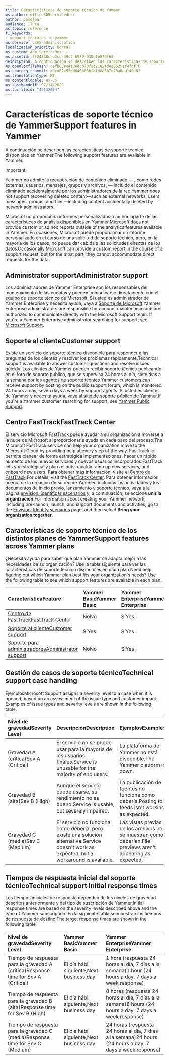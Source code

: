```yaml
---
title: Características de soporte técnico de Yammer
ms.author: office365servicedesc
author: pamelaar
audience: ITPro
ms.topic: reference
f1_keywords:
- support-features-in-yammer
ms.service: o365-administration
localization_priority: Normal
ms.custom: Adm_ServiceDesc
ms.assetid: 5f24830c-b2cc-49c2-b989-030e1b870f60
description: A continuación se describen las características de soporte técnico disponibles en Yammer.
ms.openlocfilehash: cefb03ae4a3edcb70f2c2182adec8625ef4fdf76
ms.sourcegitcommit: d2cd67e52dd646b68bfbfd8a387e70a6da140a62
ms.translationtype: MT
ms.contentlocale: es-ES
ms.lasthandoff: 07/14/2020
ms.locfileid: "45132004"
---
```

# <a name="support-features-in-yammer"></a><span data-ttu-id="b51d6-103">Características de soporte técnico de Yammer</span><span class="sxs-lookup"><span data-stu-id="b51d6-103">Support features in Yammer</span></span>

<span data-ttu-id="b51d6-104">A continuación se describen las características de soporte técnico disponibles en Yammer.</span><span class="sxs-lookup"><span data-stu-id="b51d6-104">The following support features are available in Yammer.</span></span>
  
> [!IMPORTANT]
> <span data-ttu-id="b51d6-105">Yammer no admite la recuperación de contenido eliminado &mdash; , como redes externas, usuarios, mensajes, grupos y archivos, &mdash; incluido el contenido eliminado accidentalmente por los administradores de la red.</span><span class="sxs-lookup"><span data-stu-id="b51d6-105">Yammer does not support recovering deleted content&mdash;such as external networks, users, messages, groups, and files&mdash;including content accidentally deleted by network administrators.</span></span>
>
> <span data-ttu-id="b51d6-106">Microsoft no proporciona informes personalizados o ad hoc aparte de las características de análisis disponibles en Yammer.</span><span class="sxs-lookup"><span data-stu-id="b51d6-106">Microsoft does not provide custom or ad hoc reports outside of the analytics features available in Yammer.</span></span> <span data-ttu-id="b51d6-107">En ocasiones, Microsoft puede proporcionar un informe personalizado en el curso de una solicitud de soporte técnico, pero, en la mayoría de los casos, no puede dar cabida a las solicitudes directas de los datos.</span><span class="sxs-lookup"><span data-stu-id="b51d6-107">Occasionally Microsoft can provide a custom report in the course of a support request, but for the most part, they cannot accommodate direct requests for the data.</span></span>

## <a name="administrator-support"></a><span data-ttu-id="b51d6-108">Administrator support</span><span class="sxs-lookup"><span data-stu-id="b51d6-108">Administrator support</span></span>

<span data-ttu-id="b51d6-p102">Los administradores de Yammer Enterprise son los responsables del mantenimiento de las cuentas y pueden comunicarse directamente con el equipo de soporte técnico de Microsoft. Si usted es administrador de Yammer Enterprise y necesita ayuda, vaya a [Soporte de Microsoft](https://go.microsoft.com/fwlink/p/?LinkId=330922).</span><span class="sxs-lookup"><span data-stu-id="b51d6-p102">Yammer Enterprise administrators are responsible for account maintenance and are authorized to communicate directly with the Microsoft Support team. If you're a Yammer Enterprise administrator searching for support, see [Microsoft Support](https://go.microsoft.com/fwlink/p/?LinkId=330922).</span></span>

## <a name="customer-support"></a><span data-ttu-id="b51d6-111">Soporte al cliente</span><span class="sxs-lookup"><span data-stu-id="b51d6-111">Customer support</span></span>

<span data-ttu-id="b51d6-112">Existe un servicio de soporte técnico disponible para responder a las preguntas de los clientes y resolver los problemas rápidamente.</span><span class="sxs-lookup"><span data-stu-id="b51d6-112">Technical support is available to answer customer questions and resolve issues quickly.</span></span> <span data-ttu-id="b51d6-113">Los clientes de Yammer pueden recibir soporte técnico publicando en el foro de soporte público, que se supervisa 24 horas al día, siete días a la semana por los agentes de soporte técnico.</span><span class="sxs-lookup"><span data-stu-id="b51d6-113">Yammer customers can receive support by posting on the public support forum, which is monitored 24 hours a day, seven days a week by support agents.</span></span> <span data-ttu-id="b51d6-114">Si usted es cliente de Yammer y necesita ayuda, vaya al [sitio de soporte público de Yammer](https://go.microsoft.com/fwlink/p/?LinkId=330921).</span><span class="sxs-lookup"><span data-stu-id="b51d6-114">If you're a Yammer customer searching for support, see [Yammer Public Support](https://go.microsoft.com/fwlink/p/?LinkId=330921).</span></span>
   
## <a name="fasttrack-center"></a><span data-ttu-id="b51d6-115">Centro FastTrack</span><span class="sxs-lookup"><span data-stu-id="b51d6-115">FastTrack Center</span></span>

<span data-ttu-id="b51d6-116">El servicio Microsoft FastTrack puede ayudar a su organización a moverse a la nube de Microsoft al proporcionarle ayuda en cada paso del proceso.</span><span class="sxs-lookup"><span data-stu-id="b51d6-116">The Microsoft FastTrack service can help your organization move to the Microsoft Cloud by providing help at every step of the way.</span></span> <span data-ttu-id="b51d6-117">FastTrack le permite planear de forma estratégica implementaciones, hacer un rápido aumento de los nuevos servicios y nuevos usuarios incorporados.</span><span class="sxs-lookup"><span data-stu-id="b51d6-117">FastTrack lets you strategically plan rollouts, quickly ramp up new services, and onboard new users.</span></span> <span data-ttu-id="b51d6-118">Para obtener más información, visite el [Centro de FastTrack](https://go.microsoft.com/fwlink/?LinkID=518597&amp;clcid=0x409).</span><span class="sxs-lookup"><span data-stu-id="b51d6-118">For details, visit the [FastTrack Center](https://go.microsoft.com/fwlink/?LinkID=518597&amp;clcid=0x409).</span></span> <span data-ttu-id="b51d6-119">Para obtener información acerca de la creación de su red de Yammer, incluidas las actividades y los documentos de inicio previo, lanzamiento y soporte técnico, vaya a la página [enVision: identificar escenarios](https://fasttrack.microsoft.com/office/envision/identify-scenarios) y, a continuación, seleccione **unir la organización**.</span><span class="sxs-lookup"><span data-stu-id="b51d6-119">For information about creating your Yammer network, including pre-launch, launch, and support documents and activities, go to the [Envision: Identify scenarios](https://fasttrack.microsoft.com/office/envision/identify-scenarios) page, and then select **Bring your organization together**.</span></span>

## <a name="support-features-across-yammer-plans"></a><span data-ttu-id="b51d6-120">Características de soporte técnico de los distintos planes de Yammer</span><span class="sxs-lookup"><span data-stu-id="b51d6-120">Support features across Yammer plans</span></span>

<span data-ttu-id="b51d6-p105">¿Necesita ayuda para saber qué plan Yammer se adapta mejor a las necesidades de su organización? Use la tabla siguiente para ver las características de soporte técnico disponibles en cada plan.</span><span class="sxs-lookup"><span data-stu-id="b51d6-p105">Need help figuring out which Yammer plan best fits your organization's needs? Use the following table to see which support features are available in each plan.</span></span>
  
|<span data-ttu-id="b51d6-123">**Característica**</span><span class="sxs-lookup"><span data-stu-id="b51d6-123">**Feature**</span></span>|<span data-ttu-id="b51d6-124">**Yammer Basic**</span><span class="sxs-lookup"><span data-stu-id="b51d6-124">**Yammer Basic**</span></span>|<span data-ttu-id="b51d6-125">**Yammer Enterprise**</span><span class="sxs-lookup"><span data-stu-id="b51d6-125">**Yammer Enterprise**</span></span>|
|:-----|:-----|:-----|
|[<span data-ttu-id="b51d6-126">Centro de FastTrack</span><span class="sxs-lookup"><span data-stu-id="b51d6-126">FastTrack Center</span></span>](https://go.microsoft.com/fwlink/?LinkID=518597&amp;clcid=0x409) <br/> |<span data-ttu-id="b51d6-127">No</span><span class="sxs-lookup"><span data-stu-id="b51d6-127">No</span></span>  <br/> |<span data-ttu-id="b51d6-128">Sí</span><span class="sxs-lookup"><span data-stu-id="b51d6-128">Yes</span></span>  <br/> |
|[<span data-ttu-id="b51d6-129">Soporte al cliente</span><span class="sxs-lookup"><span data-stu-id="b51d6-129">Customer support</span></span>](support-features-in-yammer.md#customer-support) <br/> |<span data-ttu-id="b51d6-130">Sí</span><span class="sxs-lookup"><span data-stu-id="b51d6-130">Yes</span></span>  <br/> |<span data-ttu-id="b51d6-131">Sí</span><span class="sxs-lookup"><span data-stu-id="b51d6-131">Yes</span></span>  <br/> |
|[<span data-ttu-id="b51d6-132">Soporte para administradores</span><span class="sxs-lookup"><span data-stu-id="b51d6-132">Administrator support</span></span>](support-features-in-yammer.md#administrator-support) <br/> |<span data-ttu-id="b51d6-133">No</span><span class="sxs-lookup"><span data-stu-id="b51d6-133">No</span></span>  <br/> |<span data-ttu-id="b51d6-134">Sí</span><span class="sxs-lookup"><span data-stu-id="b51d6-134">Yes</span></span>  <br/> |
 
## <a name="technical-support-case-handling"></a><span data-ttu-id="b51d6-135">Gestión de casos de soporte técnico</span><span class="sxs-lookup"><span data-stu-id="b51d6-135">Technical support case handling</span></span>

<span data-ttu-id="b51d6-p106">Ejemplos</span><span class="sxs-lookup"><span data-stu-id="b51d6-p106">Microsoft Support assigns a severity level to a case when it is opened, based on an assessment of the issue type and customer impact. Examples of issue types and severity levels are shown in the following table.</span></span> 
  
|<span data-ttu-id="b51d6-138">**Nivel de gravedad**</span><span class="sxs-lookup"><span data-stu-id="b51d6-138">**Severity Level**</span></span>|<span data-ttu-id="b51d6-139">**Descripción**</span><span class="sxs-lookup"><span data-stu-id="b51d6-139">**Description**</span></span>|<span data-ttu-id="b51d6-140">**Ejemplos**</span><span class="sxs-lookup"><span data-stu-id="b51d6-140">**Examples**</span></span>|
|:-----|:-----|:-----|
|<span data-ttu-id="b51d6-141">Gravedad A (crítica)</span><span class="sxs-lookup"><span data-stu-id="b51d6-141">Sev A (Critical)</span></span>  <br/> |<span data-ttu-id="b51d6-142">El servicio no se puede usar para la mayoría de los usuarios finales.</span><span class="sxs-lookup"><span data-stu-id="b51d6-142">Service is unusable for the majority of end users.</span></span>  <br/> |<span data-ttu-id="b51d6-143">La plataforma de Yammer no está disponible.</span><span class="sxs-lookup"><span data-stu-id="b51d6-143">The Yammer platform is down.</span></span>  <br/> |
|<span data-ttu-id="b51d6-144">Gravedad B (alta)</span><span class="sxs-lookup"><span data-stu-id="b51d6-144">Sev B (High)</span></span>  <br/> |<span data-ttu-id="b51d6-145">Aunque el servicio puede usarse, su rendimiento no es bueno.</span><span class="sxs-lookup"><span data-stu-id="b51d6-145">Service is usable, but severely impaired.</span></span>  <br/> |<span data-ttu-id="b51d6-146">La publicación de fuentes no funciona como debería.</span><span class="sxs-lookup"><span data-stu-id="b51d6-146">Posting to feeds isn't working as expected.</span></span>  <br/> |
|<span data-ttu-id="b51d6-147">Gravedad C (media)</span><span class="sxs-lookup"><span data-stu-id="b51d6-147">Sev C (Medium)</span></span>  <br/> |<span data-ttu-id="b51d6-148">El servicio no funciona como debería, pero existe una solución alternativa.</span><span class="sxs-lookup"><span data-stu-id="b51d6-148">Service doesn't work as expected, but a workaround is available.</span></span>  <br/> |<span data-ttu-id="b51d6-149">Las vistas previas de los archivos no se muestran como deberían.</span><span class="sxs-lookup"><span data-stu-id="b51d6-149">File previews aren't appearing as expected.</span></span>  <br/> |

## <a name="technical-support-initial-response-times"></a><span data-ttu-id="b51d6-150">Tiempos de respuesta inicial del soporte técnico</span><span class="sxs-lookup"><span data-stu-id="b51d6-150">Technical support initial response times</span></span>

<span data-ttu-id="b51d6-151">Los tiempos iniciales de respuesta dependen de los niveles de gravedad descritos anteriormente y del tipo de suscripción de Yammer.</span><span class="sxs-lookup"><span data-stu-id="b51d6-151">Initial response times are based on the severity levels described above and the type of Yammer subscription.</span></span> <span data-ttu-id="b51d6-152">En la siguiente tabla se muestran los tiempos de respuesta de destino.</span><span class="sxs-lookup"><span data-stu-id="b51d6-152">The target response times are shown in the following table.</span></span>
  
|<span data-ttu-id="b51d6-153">**Nivel de gravedad**</span><span class="sxs-lookup"><span data-stu-id="b51d6-153">**Severity Level**</span></span>|<span data-ttu-id="b51d6-154">**Yammer Basic**</span><span class="sxs-lookup"><span data-stu-id="b51d6-154">**Yammer Basic**</span></span>|<span data-ttu-id="b51d6-155">**Yammer Enterprise**</span><span class="sxs-lookup"><span data-stu-id="b51d6-155">**Yammer Enterprise**</span></span>|
|:-----|:-----|:-----|
|<span data-ttu-id="b51d6-156">Tiempo de respuesta para la gravedad A (crítica)</span><span class="sxs-lookup"><span data-stu-id="b51d6-156">Response time for Sev A (Critical)</span></span>  <br/> |<span data-ttu-id="b51d6-157">El día hábil siguiente,</span><span class="sxs-lookup"><span data-stu-id="b51d6-157">Next business day</span></span>  <br/> |<span data-ttu-id="b51d6-158">1 hora (respuesta 24 horas al día, 7 días a la semana)</span><span class="sxs-lookup"><span data-stu-id="b51d6-158">1 hour (24 hours a day, 7 days a week response)</span></span>  <br/> |
|<span data-ttu-id="b51d6-159">Tiempo de respuesta para la gravedad B (alta)</span><span class="sxs-lookup"><span data-stu-id="b51d6-159">Response time for Sev B (High)</span></span>  <br/> |<span data-ttu-id="b51d6-160">El día hábil siguiente,</span><span class="sxs-lookup"><span data-stu-id="b51d6-160">Next business day</span></span>  <br/> |<span data-ttu-id="b51d6-161">8 horas (respuesta 24 horas al día, 7 días a la semana)</span><span class="sxs-lookup"><span data-stu-id="b51d6-161">8 hours (24 hours a day, 7 days a week response)</span></span>  <br/> |
|<span data-ttu-id="b51d6-162">Tiempo de respuesta para la gravedad C (media)</span><span class="sxs-lookup"><span data-stu-id="b51d6-162">Response time for Sev C (Medium)</span></span>  <br/> |<span data-ttu-id="b51d6-163">El día hábil siguiente,</span><span class="sxs-lookup"><span data-stu-id="b51d6-163">Next business day</span></span>  <br/> |<span data-ttu-id="b51d6-164">24 horas (respuesta 24 horas al día, 7 días a la semana)</span><span class="sxs-lookup"><span data-stu-id="b51d6-164">24 hours (24 hours a day, 7 days a week response)</span></span>  <br/> |
